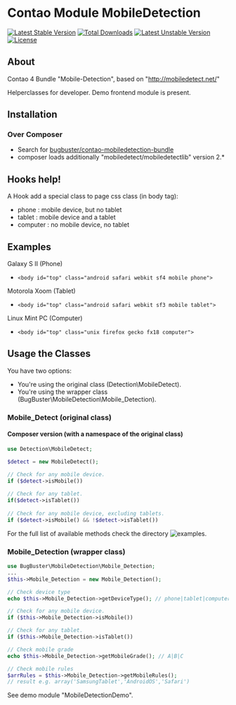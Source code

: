 # Contao Module MobileDetection
[![Latest Stable Version](https://poser.pugx.org/bugbuster/contao-mobiledetection-bundle/v/stable.svg)](https://packagist.org/packages/bugbuster/contao-mobiledetection-bundle) 
[![Total Downloads](https://poser.pugx.org/bugbuster/contao-mobiledetection-bundle/downloads.svg)](https://packagist.org/packages/bugbuster/contao-mobiledetection-bundle) 
[![Latest Unstable Version](https://poser.pugx.org/bugbuster/contao-mobiledetection-bundle/v/unstable.svg)](https://packagist.org/packages/bugbuster/contao-mobiledetection-bundle) 
[![License](https://poser.pugx.org/bugbuster/contao-mobiledetection-bundle/license.svg)](https://packagist.org/packages/bugbuster/contao-mobiledetection-bundle)

## About
Contao 4 Bundle "Mobile-Detection", based on "http://mobiledetect.net/"

Helperclasses for developer. Demo frontend module is present.

## Installation

### Over Composer
* Search for [bugbuster/contao-mobiledetection-bundle](https://packagist.org/packages/bugbuster/contao-mobiledetection-bundle)
* composer loads additionally "mobiledetect/mobiledetectlib" version 2.*

## Hooks help!
A Hook add a special class to page css class (in body tag):

* phone : mobile device, but no tablet
* tablet : mobile device and a tablet
* computer : no mobile device, no tablet

## Examples
Galaxy S II (Phone)

* ```<body id="top" class="android safari webkit sf4 mobile phone">```

Motorola Xoom (Tablet)

* ```<body id="top" class="android safari webkit sf3 mobile tablet">```

Linux Mint PC (Computer)

* ```<body id="top" class="unix firefox gecko fx18 computer">```


## Usage the Classes
You have two options:

* You're using the original class (Detection\MobileDetect).
* You're using the wrapper class (BugBuster\MobileDetection\Mobile_Detection).

### Mobile_Detect (original class) 

#### Composer version (with a namespace of the original class)
```php
use Detection\MobileDetect;

$detect = new MobileDetect(); 

// Check for any mobile device.
if ($detect->isMobile())
 
// Check for any tablet.
if($detect->isTablet())
 
// Check for any mobile device, excluding tablets.
if ($detect->isMobile() && !$detect->isTablet())
```
For the full list of available methods check the directory ![examples](https://github.com/serbanghita/Mobile-Detect).

### Mobile_Detection (wrapper class)
```php
use BugBuster\MobileDetection\Mobile_Detection;
...
$this->Mobile_Detection = new Mobile_Detection();

// Check device type
echo $this->Mobile_Detection->getDeviceType(); // phone|tablet|computer

// Check for any mobile device.
if ($this->Mobile_Detection->isMobile())

// Check for any tablet.
if ($this->Mobile_Detection->isTablet())

// Check mobile grade
echo $this->Mobile_Detection->getMobileGrade(); // A|B|C

// Check mobile rules
$arrRules = $this->Mobile_Detection->getMobileRules(); 
// result e.g. array('SamsungTablet','AndroidOS','Safari')
```
See demo module "MobileDetectionDemo".

